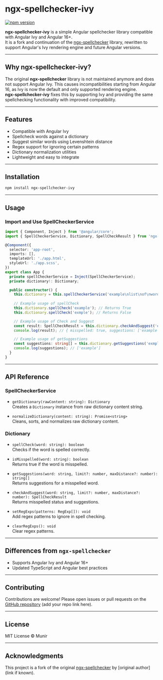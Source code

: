 
# ngx-spellchecker-ivy

[![npm version](https://img.shields.io/npm/v/ngx-spellchecker-ivy.svg)](https://www.npmjs.com/package/ngx-spellchecker-ivy)

**ngx-spellchecker-ivy** is a simple Angular spellchecker library compatible with Angular Ivy and Angular 16+.  
It is a fork and continuation of the [ngx-spellchecker](https://www.npmjs.com/package/ngx-spellchecker) library, rewritten to support Angular's Ivy rendering engine and future Angular versions.

---

## Why ngx-spellchecker-ivy?

The original **ngx-spellchecker** library is not maintained anymore and does not support Angular Ivy. This causes incompatibilities starting from Angular 16, as Ivy is now the default and only supported rendering engine.  
**ngx-spellchecker-ivy** fixes this by supporting Ivy and providing the same spellchecking functionality with improved compatibility.

---

## Features

- Compatible with Angular Ivy
- Spellcheck words against a dictionary
- Suggest similar words using Levenshtein distance
- Regex support for ignoring certain patterns
- Dictionary normalization utilities
- Lightweight and easy to integrate

---

## Installation

```bash
npm install ngx-spellchecker-ivy
```

---

## Usage

### Import and Use SpellCheckerService

```typescript
import { Component, Inject } from '@angular/core';
import { SpellCheckerService, Dictionary, SpellCheckResult } from 'ngx-spellchecker-ivy';

@Component({
  selector: 'app-root',
  imports: [],
  templateUrl: './app.html',
  styleUrl: './app.scss',
})
export class App {
  private spellCheckerService = Inject(SpellCheckerService);
  private dictionary!: Dictionary;

  public constructor() {
    this.dictionary = this.spellCheckerService('example\nlist\nof\nwords\nfor\nspellchecking\n');
    
    // Example usage of spellCheck 
    this.dictionary.spellCheck('example'); // Returns True
    this.dictionary.spellCheck('exmple'); // Returns False

    // Example usage of Check and Suggest
    const result: SpellCheckResult = this.dictionary.checkAndSuggest('exmple');
    console.log(result); // { misspelled: true, suggestions: ['example'] }

    // Example usage of getSuggestions
    const suggestions: string[] = this.dictionary.getSuggestions('exmple');
    console.log(suggestions); // ['example']
  }
}

```

---

## API Reference

### SpellCheckerService

- `getDictionary(rawContent: string): Dictionary`  
  Creates a `Dictionary` instance from raw dictionary content string.

- `normalizeDictionary(content: string): Promise<string>`  
  Cleans, sorts, and normalizes raw dictionary content.

### Dictionary

- `spellCheck(word: string): boolean`  
  Checks if the word is spelled correctly.

- `isMisspelled(word: string): boolean`  
  Returns true if the word is misspelled.

- `getSuggestions(word: string, limit?: number, maxDistance?: number): string[]`  
  Returns suggestions for a misspelled word.

- `checkAndSuggest(word: string, limit?: number, maxDistance?: number): SpellCheckResult`  
  Returns misspelled status and suggestions.

- `setRegExps(patterns: RegExp[]): void`  
  Add regex patterns to ignore in spell checking.

- `clearRegExps(): void`  
  Clear regex patterns.

---

## Differences from `ngx-spellchecker`

- Supports Angular Ivy and Angular 16+
- Updated TypeScript and Angular best practices

---

## Contributing

Contributions are welcome! Please open issues or pull requests on the [GitHub repository](#) (add your repo link here).

---

## License

MIT License © Munir

---

## Acknowledgments

This project is a fork of the original [ngx-spellchecker](https://www.npmjs.com/package/ngx-spellchecker) by [original author](link if known).
